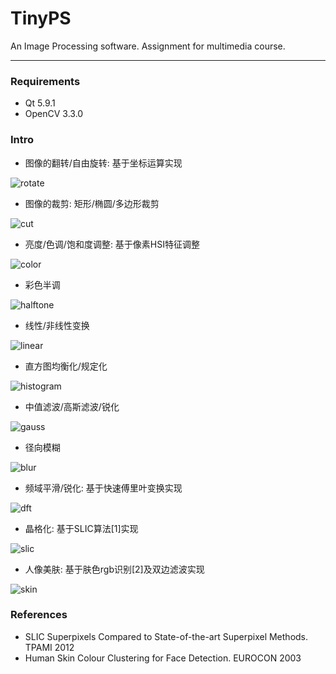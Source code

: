 # TinyPS
An Image Processing software. Assignment for multimedia course.
***

### Requirements
* Qt 5.9.1
* OpenCV 3.3.0

### Intro
* 图像的翻转/自由旋转: 基于坐标运算实现

![rotate](/gallary/rotate.png)

* 图像的裁剪: 矩形/椭圆/多边形裁剪

![cut](/gallary/cut.png)

* 亮度/色调/饱和度调整: 基于像素HSI特征调整

![color](/gallary/color.png)

* 彩色半调

![halftone](/gallary/halftone.png)

* 线性/非线性变换

![linear](/gallary/lenear.png)

* 直方图均衡化/规定化

![histogram](/gallary/histogram.png)

* 中值滤波/高斯滤波/锐化

![gauss](/gallary/gauss.png)

* 径向模糊

![blur](/gallary/blur.png)

* 频域平滑/锐化: 基于快速傅里叶变换实现

![dft](/gallary/dft.png)

* 晶格化: 基于SLIC算法[1]实现

![slic](/gallary/slic.png)

* 人像美肤: 基于肤色rgb识别[2]及双边滤波实现

![skin](/gallary/skin.png)

### References
* SLIC Superpixels Compared to State-of-the-art Superpixel Methods. TPAMI 2012
* Human Skin Colour Clustering for Face Detection. EUROCON 2003

